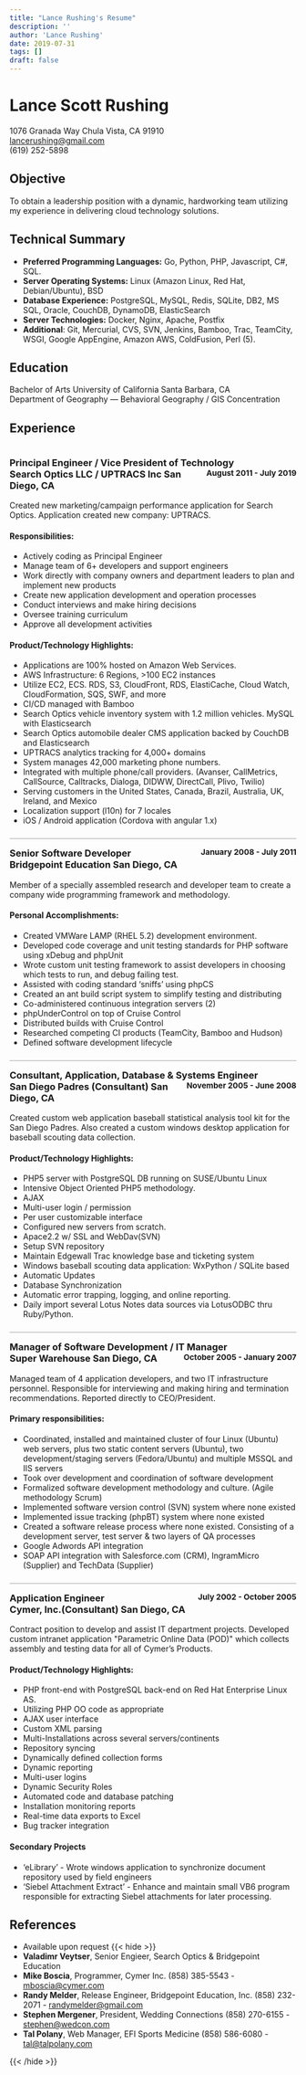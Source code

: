 ```yaml
---
title: "Lance Rushing's Resume"
description: ''
author: 'Lance Rushing'
date: 2019-07-31
tags: []
draft: false
---
```


<style>

h3 {
    border-top: 1px solid darkgray;
    padding-top: 15px;
}
</style>

# Lance Scott Rushing

1076 Granada Way Chula Vista, CA 91910 <br>
lancerushing@gmail.com <br>
(619) 252-5898 <br>

## Objective
To obtain a leadership position with a dynamic, hardworking team utilizing my experience in delivering cloud technology solutions. 

## Technical Summary
* **Preferred Programming Languages:** Go, Python, PHP, Javascript, C#, SQL. 
* **Server Operating Systems:** Linux (Amazon Linux, Red Hat, Debian/Ubuntu), BSD 
* **Database Experience:** PostgreSQL, MySQL, Redis, SQLite, DB2, MS SQL, Oracle, CouchDB, DynamoDB, ElasticSearch 
* **Server Technologies:** Docker, Nginx, Apache, Postfix 
* **Additional**: Git, Mercurial, CVS, SVN, Jenkins, Bamboo, Trac, TeamCity, WSGI, Google AppEngine, Amazon AWS, ColdFusion, Perl (5). 

## Education
Bachelor of Arts University of California Santa Barbara, CA <br>
Department of  Geography — Behavioral Geography / GIS Concentration

## Experience

<h3 style="border-top:none;">Principal Engineer / Vice President of Technology <small style="float:right;">August 2011 - July 2019</small><br>Search Optics LLC / UPTRACS Inc San Diego, CA </h3>
Created new marketing/campaign performance application for Search Optics. Application created new company: UPTRACS. 

#### Responsibilities: 
* Actively coding as Principal Engineer
* Manage team of 6+ developers and support engineers
* Work directly with company owners and department leaders to plan and implement new products 
* Create new application development and operation processes 
* Conduct interviews and make hiring decisions
* Oversee training curriculum 
* Approve all development activities 

#### Product/Technology Highlights: 
* Applications are 100% hosted on Amazon Web Services. 
* AWS Infrastructure: 6 Regions, >100 EC2 instances 
* Utilize EC2, ECS. RDS, S3, CloudFront, RDS, ElastiCache, Cloud Watch, CloudFormation, SQS, SWF, and more 
* CI/CD managed with Bamboo 
* Search Optics vehicle inventory system with 1.2 million vehicles. MySQL with Elasticsearch 
* Search Optics automobile dealer CMS application backed by CouchDB and Elasticsearch 
* UPTRACS analytics tracking for 4,000+ domains 
* System manages 42,000 marketing phone numbers. 
* Integrated with multiple phone/call providers. (Avanser, CallMetrics, CallSource, Calltracks, Dialoga, DIDWW, DirectCall, Plivo, Twilio) 
* Serving customers in the United States, Canada, Brazil, Australia, UK, Ireland, and Mexico 
* Localization support (l10n) for 7 locales 
* iOS / Android application (Cordova with angular 1.x) 

### Senior Software Developer <small style="float:right;">January 2008 - July 2011</small><br>Bridgepoint Education San Diego, CA 
Member of a specially assembled research and developer team to create a company wide programming framework and methodology. 

#### Personal Accomplishments: 
* Created VMWare LAMP (RHEL 5.2) development environment. 
* Developed code coverage and unit testing standards for PHP software using xDebug and phpUnit 
* Wrote custom unit testing framework to assist developers in choosing which tests to run, and debug failing test. 
* Assisted with coding standard ‘sniffs’ using phpCS 
* Created an ant build script system to simplify testing and distributing 
* Co-administered continuous integration servers (2)
* phpUnderControl on top of Cruise Control 
* Distributed builds with Cruise Control 
* Researched competing CI products (TeamCity, Bamboo and Hudson) 
* Defined software development lifecycle 

### Consultant, Application, Database & Systems Engineer <small style="float:right;">November 2005 - June 2008</small><br>San Diego Padres (Consultant) San Diego, CA 
Created custom web application baseball statistical analysis tool kit for the San Diego Padres. Also created a custom windows desktop application for baseball scouting data collection. 

#### Product/Technology Highlights: 
* PHP5 server with PostgreSQL DB running on SUSE/Ubuntu Linux 
* Intensive Object Oriented PHP5 methodology. 
* AJAX 
* Multi-user login / permission 
* Per user customizable interface 
* Configured new servers from scratch. 
* Apace2.2 w/ SSL and WebDav(SVN) 
* Setup SVN repository 
* Maintain Edgewall Trac knowledge base and ticketing system 
* Windows baseball scouting data application: WxPython / SQLite based 
* Automatic Updates 
* Database Synchronization 
* Automatic error trapping, logging, and online reporting. 
* Daily import several Lotus Notes data sources via LotusODBC thru Ruby/Python. 

### Manager of Software Development / IT Manager <small style="float:right;">October 2005 - January 2007</small><br>Super Warehouse San Diego, CA 
Managed team of 4 application developers, and two IT infrastructure personnel. Responsible for interviewing and making hiring and termination recommendations. Reported directly to CEO/President. 

#### Primary responsibilities:
* Coordinated, installed and maintained cluster of four Linux (Ubuntu) web servers, plus two static content servers (Ubuntu), two development/staging servers (Fedora/Ubuntu) and multiple MSSQL and IIS servers
* Took over development and coordination of software development 
* Formalized software development methodology and culture. (Agile methodology Scrum)
* Implemented software version control (SVN) system where none existed
* Implemented issue tracking (phpBT) system where none existed
* Created a software release process where none existed. Consisting of a development server, test server & two layers of QA processes
* Google Adwords API integration
* SOAP API integration with Salesforce.com (CRM), IngramMicro (Supplier) and TechData (Supplier)

### Application Engineer <small style="float:right;">July 2002 - October 2005</small><br>Cymer, Inc.(Consultant) San Diego, CA 
Contract position to develop and assist IT department projects. Developed custom intranet application "Parametric Online Data (POD)" which collects assembly and testing data for all of Cymer’s Products. 

#### Product/Technology Highlights: 
* PHP front-end with PostgreSQL back-end on Red Hat Enterprise Linux AS. 
* Utilizing PHP OO code as appropriate
* AJAX user interface 
* Custom XML parsing 
* Multi-Installations across several servers/continents 
* Repository syncing 
* Dynamically defined collection forms 
* Dynamic reporting 
* Multi-user logins 
* Dynamic Security Roles 
* Automated code and database patching 
* Installation monitoring reports 
* Real-time data exports to Excel 
* Bug tracker integration 


#### Secondary Projects
* ‘eLibrary’ - Wrote windows application to synchronize document repository used by field engineers 
* ‘Siebel Attachment Extract’ - Enhance and maintain small VB6 program responsible for extracting Siebel attachments for later processing. 


## References

* Available upon request
 {{< hide >}}
* **Valadimr Veytser**, Senior Engieer, Search Optics & Bridgepoint Education
* **Mike Boscia**, Programmer, Cymer Inc. (858) 385-5543 - mboscia@cymer.com 
* **Randy Melder**, Release Engineer, Bridgepoint Education, Inc. (858) 232-2071 - randymelder@gmail.com 
* **Stephen Mergener**, President, Wedding Connections (858) 270-6155 - stephen@wedcon.com 
* **Tal Polany**, Web Manager, EFI Sports Medicine (858) 586-6080 - tal@talpolany.com 

{{< /hide >}}
